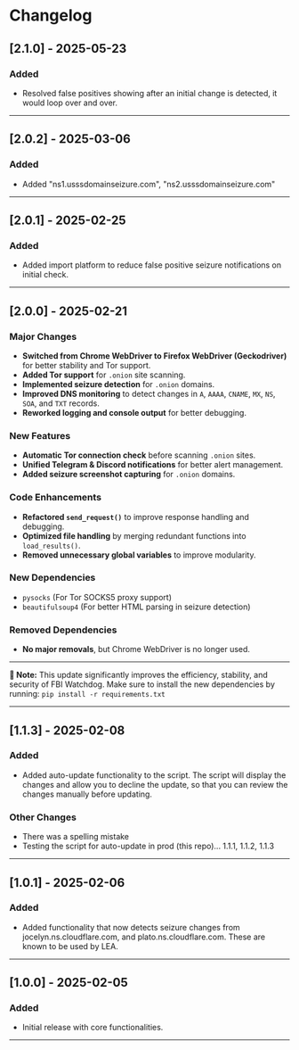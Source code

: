 # Changelog

## [2.1.0] - 2025-05-23
### Added
- Resolved false positives showing after an initial change is detected, it would loop over and over.

---

## [2.0.2] - 2025-03-06
### Added
- Added "ns1.usssdomainseizure.com", "ns2.usssdomainseizure.com"

---

## [2.0.1] - 2025-02-25
### Added
- Added import platform to reduce false positive seizure notifications on initial check.

---

## [2.0.0] - 2025-02-21

### Major Changes
- **Switched from Chrome WebDriver to Firefox WebDriver (Geckodriver)** for better stability and Tor support.
- **Added Tor support** for `.onion` site scanning.
- **Implemented seizure detection** for `.onion` domains.
- **Improved DNS monitoring** to detect changes in `A`, `AAAA`, `CNAME`, `MX`, `NS`, `SOA`, and `TXT` records.
- **Reworked logging and console output** for better debugging.

### New Features
- **Automatic Tor connection check** before scanning `.onion` sites.
- **Unified Telegram & Discord notifications** for better alert management.
- **Added seizure screenshot capturing** for `.onion` domains.

### Code Enhancements
- **Refactored `send_request()`** to improve response handling and debugging.
- **Optimized file handling** by merging redundant functions into `load_results()`.
- **Removed unnecessary global variables** to improve modularity.

### New Dependencies
- `pysocks` (For Tor SOCKS5 proxy support)
- `beautifulsoup4` (For better HTML parsing in seizure detection)

### Removed Dependencies
- **No major removals**, but Chrome WebDriver is no longer used.

---

**🔹 Note:** This update significantly improves the efficiency, stability, and security of FBI Watchdog. Make sure to install the new dependencies by running: `pip install -r requirements.txt`

---

## [1.1.3] - 2025-02-08
### Added
- Added auto-update functionality to the script. The script will display the changes and allow you to decline the update, so that you can review the changes manually before updating.

### Other Changes
- There was a spelling mistake
- Testing the script for auto-update in prod (this repo)... 1.1.1, 1.1.2, 1.1.3

---

## [1.0.1] - 2025-02-06
### Added
- Added functionality that now detects seizure changes from jocelyn.ns.cloudflare.com, and plato.ns.cloudflare.com. These are known to be used by LEA.

---

## [1.0.0] - 2025-02-05
### Added
- Initial release with core functionalities.

---
